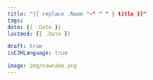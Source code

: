 ```yaml
---
title: "{{ replace .Name "-" " " | title }}"
tags:
date: {{ .Date }}
lastmod: {{ .Date }}

draft: true
isCJKLanguage: true

image: img/nownabe.png
---
```


